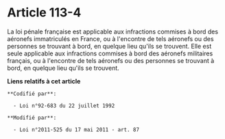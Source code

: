 # Article 113-4

La loi pénale française est applicable aux infractions commises à bord des aéronefs immatriculés en France, ou à l'encontre
de tels aéronefs ou des personnes se trouvant à bord, en quelque lieu qu'ils se trouvent. Elle est seule applicable aux
infractions commises à bord des aéronefs militaires français, ou à l'encontre  de tels aéronefs ou des personnes se trouvant
à bord, en quelque lieu qu'ils se trouvent.

**Liens relatifs à cet article**

	**Codifié par**:

	  - Loi n°92-683 du 22 juillet 1992

	**Modifié par**:

	  - Loi n°2011-525 du 17 mai 2011 - art. 87
